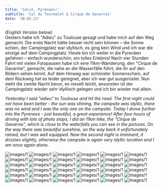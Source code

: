 ```yaml
---
title: 'Salut, Pyrenäen!'
subtitle: 'Col du Tourmalet & Cirque de Gavarnie'
date: '30.05.23'
---
```


_(English Version below)_
<br />
Gestern habe ich "Adieu" zu Toulouse gesagt und habe mich auf den Weg gemacht. Die erste Nacht hätte besser nicht sein können – die Sonne schien, der Campingplatz war idyllisch, es ging kein Wind und ich war die einzige auf dem Campingplatz. Heute bin ich weiter in die Pyrenäen gefahren – einfach wunderschön, ein tolles Erlebnis! Nach vier Stunden Fahrt mit vielen Fotopausen habe ich eine 11km-Wanderung, den "Cirque de Gavarnie", gemacht, die nahe an die Wasserfälle führt, die ihr auf den Bildern sehen könnt. Auf dem Hinweg war schönster Sonnenschein, auf dem Rückweg hat es leider geregnet, aber ich war gut ausgerüstet. Nun steht die zweite Nacht bevor, es nieselt leicht, ansonsten ist der Campingplatz wieder sehr idyllisch gelegen und ich bin wieder mal allein.

_Yesterday I said "adieu" to Toulouse and hit the road. The first night could not have been better - the sun was shining, the campsite was idyllic, there was no wind and I was the only one on the campsite. Today I drove further into the Pyrenees - just beautiful, a great experience! After four hours of driving with lots of photo stops, I did an 11km hike, the "Cirque de Gavarnie", which is close to the waterfalls you can see in the pictures. On the way there was beautiful sunshine, on the way back it unfortunately rained, but I was well equipped. Now the second night is imminent, it drizzles slightly, otherwise the campsite is again very idyllic location and I am once again alone._

![images/1](/images/DSC_0120.JPG)
![images/1](/images/DSC_0126.JPG)
![images/1](/images/DSC_0145.JPG)
![images/1](/images/DSC_0148.JPG)
![images/1](/images/DSC_0155.JPG)
![images/1](/images/DSC_0196.JPG)
![images/1](/images/DSC_0200.JPG)
![images/1](/images/DSC_0208.JPG)
![images/1](/images/DSC_0215.JPG)
![images/1](/images/DSC_0231.JPG)
![images/1](/images/DSC_0236.JPG)
![images/1](/images/DSC_0257.JPG)
![images/1](/images/DSC_0260.JPG)
![images/1](/images/DSC_0276.JPG)
![images/1](/images/DSC_0287.JPG)
![images/1](/images/DSC_0294.JPG)
![images/1](/images/DSC_0301.JPG)
![images/1](/images/DSC_0311.JPG)
![images/1](/images/DSC_0318.JPG)
![images/1](/images/DSC_0327.JPG)
![images/1](/images/DSC_0332.JPG)
![images/1](/images/DSC_0333.JPG)
![images/1](/images/DSC_0338.JPG)
![images/1](/images/DSC_0358.JPG)
![images/1](/images/DSC_0366.JPG)
![images/1](/images/DSC_0373.JPG)
![images/1](/images/DSC_0381.JPG)
![images/1](/images/DSC_0382.JPG)
![images/1](/images/DSC_0383.JPG)
![images/1](/images/DSC_0389.JPG)
![images/1](/images/DSC_0394.JPG)
![images/1](/images/DSC_0412.JPG)
![images/1](/images/DSC_0415.JPG)
![images/1](/images/DSC_0416.JPG)
![images/1](/images/DSC_0418.JPG)
![images/1](/images/DSC_0437.JPG)
